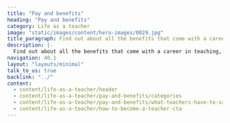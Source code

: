 ```yaml
---
title: "Pay and benefits"
heading: "Pay and benefits"
category: Life as a teacher
image: "static/images/content/hero-images/0029.jpg"
title_paragraph: Find out about all the benefits that come with a career in teaching. 
description: |-
  Find out about all the benefits that come with a career in teaching, including pay, pensions and career progression.
navigation: 40.1
layout: "layouts/minimal"
talk_to_us: true
backlink: "../"
content:
  - content/life-as-a-teacher/header
  - content/life-as-a-teacher/pay-and-benefits/categories
  - content/life-as-a-teacher/pay-and-benefits/what-teachers-have-to-say
  - content/life-as-a-teacher/how-to-become-a-teacher-cta
---
```

